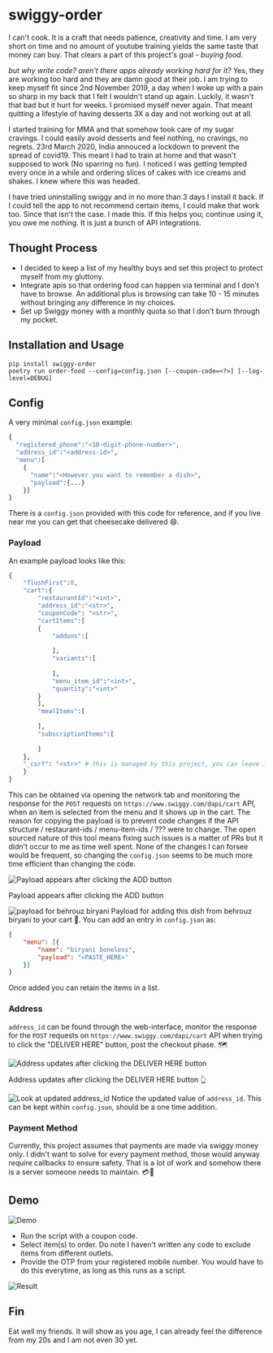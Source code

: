 # swiggy-order

I can't cook. It is a craft that needs patience, creativity and time. I am very short on time and no amount of youtube training yields the same taste that money can buy. That clears a part of this project's goal - _buying food_. 

_but why write code? aren't there apps already working hard for it?_
Yes, they are working too hard and they are damn good at their job. I am trying to keep myself fit since 2nd November 2019, a day when I woke up with a pain so sharp in my back that I felt I wouldn't stand up again. Luckily, it wasn't that bad but it hurt for weeks. I promised myself never again. That meant quitting a lifestyle of having desserts 3X a day and not working out at all. 

I started training for MMA and that somehow took care of my sugar cravings. I could easily avoid desserts and feel nothing, no cravings, no regrets. 23rd March 2020, India annouced a lockdown to prevent the spread of covid19. This meant I had to train at home and that wasn't supposed to work (No sparring no fun). I noticed I was getting tempted every once in a while and ordering slices of cakes with ice creams and shakes. I knew where this was headed.

I have tried uninstalling swiggy and in no more than 3 days I install it back. If I could tell the app to not recommend certain items, I could make that work too. Since that isn't the case. I made this. If this helps you; continue using it, you owe me nothing. It is just a bunch of API integrations.

## Thought Process
- I decided to keep a list of my healthy buys and set this project to protect myself from my gluttony. 
- Integrate apis so that ordering food can happen via terminal and I don't have to browse. An additional plus is browsing can take 10 - 15 minutes without bringing any difference in my choices.
- Set up Swiggy money with a monthly quota so that I don't burn through my pocket.

## Installation and Usage
```
pip install swiggy-order
poetry run order-food --config=config.json [--coupon-code=<?>] [--log-level=DEBUG]
```

## Config
A very minimal `config.json` example:
```python
{
  "registered_phone":"<10-digit-phone-number>",
  "address_id":"<address-id>",
  "menu":[
    {
      "name":"<However you want to remember a dish>",
      "payload":{...}
    }]
}
```
There is a `config.json` provided with this code for reference, and if you live near me you can get that cheesecake delivered 😄.

### Payload
An example payload looks like this:
```python
{
    "flushFirst":0,
    "cart":{
        "restaurantId":"<int>",
        "address_id":"<str>",
        "couponCode": "<str>",
        "cartItems":[
        {
            "addons":[
            
            ],
            "variants":[
            
            ],
            "menu_item_id":"<int>",
            "quantity":"<int>"
        }
        ],
        "mealItems":[
        
        ],
        "subscriptionItems":[
        
        ]
    },
    "_csrf": "<str>" # this is managed by this project, you can leave it empty or let it have its value when copied. The project will set it right.
    }
}
```
This can be obtained via opening the network tab and monitoring the response for the `POST` requests on `https://www.swiggy.com/dapi/cart` API, when an item is selected from the menu and it shows up in the cart. The reason for copying the payload is to prevent code changes if the API structure / restaurant-ids / menu-item-ids / ??? were to change. The open sourced nature of this tool means fixing such issues is a matter of PRs but it didn't occur to me as time well spent. None of the changes I can forsee would be frequent, so changing the `config.json` seems to be much more time efficient than changing the code.

![Payload appears after clicking the ADD button](./images/click_add_button.png)

Payload appears after clicking the ADD button

![payload for behrouz biryani](./images/payload_behrouz_biryani.png)
Payload for adding this dish from behrouz biryani to your cart 🍛. You can add an entry in `config.json` as:

```json
{
    "menu": [{
        "name": "biryani boneless",
        "payload": "<PASTE_HERE>"
    }]
}
```
Once added you can retain the items in a list.

### Address
`address_id` can be found through the web-interface, monitor the response for the `POST` requests on `https://www.swiggy.com/dapi/cart` API when trying to click the "DELIVER HERE" button, post the checkout phase. 🗺

![Address updates after clicking the DELIVER HERE button](./images/deliver_here.png)

Address updates after clicking the DELIVER HERE button 👆

![Look at updated address_id](./images/payload_behrouz_biryani.png)
Notice the updated value of `address_id`. This can be kept within `config.json`, should be a one time addition.

### Payment Method
Currently, this project assumes that payments are made via swiggy money only. I didn't want to solve for every payment method, those would anyway require callbacks to ensure safety. That is a lot of work and somehow there is a server someone needs to maintain. 💳💸

## Demo
![Demo](./images/demo.png)

- Run the script with a coupon code.
- Select item(s) to order. Do note I haven't written any code to exclude items from different outlets.
- Provide the OTP from your registered mobile number. You would have to do this everytime, as long as this runs as a script.

![Result](./images/result.png)

## Fin
Eat well my friends. It will show as you age, I can already feel the difference from my 20s and I am not even 30 yet.
